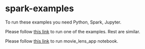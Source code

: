 # spark-examples

To run these examples you need Python, Spark, Jupyter.

Please follow [this link](https://medium.com/@ashok.tankala/run-your-first-spark-program-using-pyspark-and-jupyter-notebook-3b1281765169) to run one of the examples. Rest are similar.

Please follow [this link](https://medium.com/@ashok.tankala/running-pyspark-with-cassandra-using-spark-cassandra-connector-in-jupyter-notebook-9f1dc45e8dc9) to run movie_lens_app notebook.
